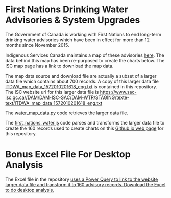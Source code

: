 # First Nations Drinking Water Advisories & System Upgrades

The Government of Canada is working with First Nations to end long-term drinking water advisories which have been in effect for more than 12 months since November 2015. 

Indigenous Services Canada maintains a map of these advisories <a href="https://www.sac-isc.gc.ca/eng/1620925418298/1620925434679#" target="_blank">here</a>. The data behind this map has been re-purposed to create the charts below. The ISC map page has a link to download the map data.

The map data source and download file are actually a subset of a larger data file which contains about 700 records. A copy of this larger data file <a href="https://github.com/sitrucp/first_nations_water/blob/master/lTDWA_map_data_1572010201618_eng.txt" target="_blank">lTDWA_map_data_1572010201618_eng.txt</a> is contained in this repository. The ISC website url for this larger data file is <a href="https://www.sac-isc.gc.ca//DAM/DAM-ISC-SAC/DAM-WTR/STAGING/texte-text/lTDWA_map_data_1572010201618_eng.txt" target="_blank">https://www.sac-isc.gc.ca//DAM/DAM-ISC-SAC/DAM-WTR/STAGING/texte-text/lTDWA_map_data_1572010201618_eng.txt</a>

The <a href="https://github.com/sitrucp/first_nations_water/blob/master/water_map_data.py" target="_blank">water_map_data.py</a> code retrieves the larger data file.

The <a href="https://github.com/sitrucp/first_nations_water/blob/master/first_nations_water.js" target="_blank">first_nations_water.js</a> code parses and transforms the larger data file to create the 160 records used to create charts on this <a href="https://sitrucp.github.io/first_nations_water" target="_blank">Github.io web page</a> for this repository. 

# Bonus Excel File For Desktop Analysis
The Excel file in the repository <a href="https://github.com/sitrucp/first_nations_water/blob/master/ICS LTDWA Power Query.xlsx" target="_blank"> uses a Power Query to link to the website larger data file and transform it to 160 advisory records. Download the Excel to do desktop analysis. 